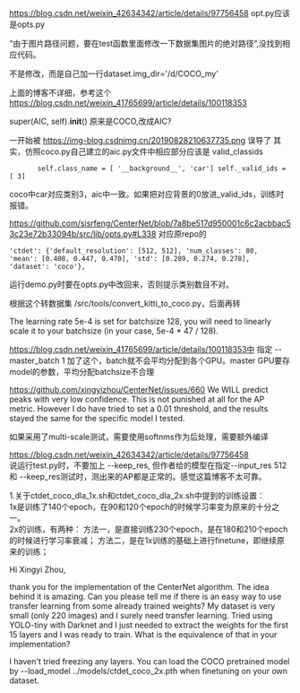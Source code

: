 https://blog.csdn.net/weixin_42634342/article/details/97756458
opt.py应该是opts.py

“由于图片路径问题，要在test函数里面修改一下数据集图片的绝对路径”,没找到相应代码。

不是修改，而是自己加一行dataset.img_dir='/d/COCO_my'

上面的博客不详细，参考这个
https://blog.csdn.net/weixin_41765699/article/details/100118353

super(AIC, self).__init__()
原来是COCO,改成AIC?   

一开始被
https://img-blog.csdnimg.cn/20190828210637735.png
误导了
其实，仿照coco.py自己建立的aic.py文件中相应部分应该是
valid_classids

`        self.class_name = [
            '__background__', 'car']
        self._valid_ids = [
            3]
`

coco中car对应类别3，aic中一致。如果把对应背景的0放进_valid_ids，训练时报错。


https://github.com/sisrfeng/CenterNet/blob/7a8be517d950001c6c2acbbac53c23e72b33094b/src/lib/opts.py#L338
对应原repo的

`
      'ctdet': {'default_resolution': [512, 512], 'num_classes': 80, 
                'mean': [0.408, 0.447, 0.470], 'std': [0.289, 0.274, 0.278],
                'dataset': 'coco'},
`

运行demo.py时要在opts.py中改回来，否则提示类别数目不对。

根据这个转数据集 /src/tools/convert_kitti_to_coco.py，后面再转


The learning rate 5e-4 is set for batchsize 128, you will need to linearly scale it to your batchsize (in your case, 5e-4 * 47 / 128).


https://blog.csdn.net/weixin_41765699/article/details/100118353中
指定
--master_batch 1 
加了这个，batch就不会平均分配到各个GPU。master GPU要存model的参数，平均分配batchsize不合理



https://github.com/xingyizhou/CenterNet/issues/660
We WILL predict peaks with very low confidence. This is not punished at all for the AP metric. However I do have tried to set a 0.01 threshold, and the results stayed the same for the specific model I tested.


如果采用了multi-scale测试，需要使用softnms作为后处理，需要额外编译   

https://blog.csdn.net/weixin_42634342/article/details/97756458   
说运行test.py时，不要加上 --keep_res, 但作者给的模型在指定--input_res 512和 --keep_res测试时，测出来的AP都是正常的。感觉这篇博客不太可靠。  



1.关于ctdet_coco_dla_1x.sh和ctdet_coco_dla_2x.sh中提到的训练设置：  
1x是训练了140个epoch，在90和120个epoch的时候学习率变为原来的十分之一。  
2x的训练，有两种：
方法一，是直接训练230个epoch，是在180和210个epoch的时候进行学习率衰减；
方法二，是在1x训练的基础上进行finetune，即继续原来的训练；

Hi Xingyi Zhou,

thank you for the implementation of the CenterNet algorithm. The idea behind it is amazing.
Can you please tell me if there is an easy way to use transfer learning from some already trained weights?
My dataset is very small (only 220 images) and I surely need transfer learning.
Tried using YOLO-tiny with Darknet and I just needed to extract the weights for the first 15 layers and I was ready to train. What is the equivalence of that in your implementation?  


I haven't tried freezing any layers. You can load the COCO pretrained model by --load_model ../models/ctdet_coco_2x.pth when finetuning on your own dataset.

